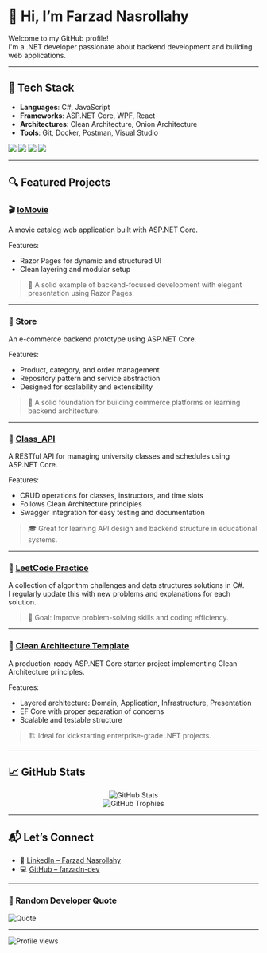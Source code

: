 # 👋 Hi, I’m Farzad Nasrollahy

Welcome to my GitHub profile!  
I'm a .NET developer passionate about backend development and building web applications.

---

## 🧰 Tech Stack

- **Languages**: C#, JavaScript  
- **Frameworks**: ASP.NET Core, WPF, React  
- **Architectures**: Clean Architecture, Onion Architecture  
- **Tools**: Git, Docker, Postman, Visual Studio  

<p>
  <img src="https://img.shields.io/badge/C%23-239120?style=flat&logo=c-sharp&logoColor=white"/>
  <img src="https://img.shields.io/badge/.NET-512BD4?style=flat&logo=dotnet&logoColor=white"/>
  <img src="https://img.shields.io/badge/Docker-2496ED?style=flat&logo=docker&logoColor=white"/>
  <img src="https://img.shields.io/badge/Postman-FF6C37?style=flat&logo=postman&logoColor=white"/>
</p>

---

## 🔍 Featured Projects

### 🎬 [IoMovie](https://github.com/farzadn-dev/IoMovie)  
A movie catalog web application built with ASP.NET Core.

Features:
- Razor Pages for dynamic and structured UI  
- Clean layering and modular setup

> 🍿 A solid example of backend-focused development with elegant presentation using Razor Pages.

---

### 🛒 [Store](https://github.com/farzadn-dev/Store)  
An e-commerce backend prototype using ASP.NET Core.

Features:
- Product, category, and order management  
- Repository pattern and service abstraction  
- Designed for scalability and extensibility

> 🧩 A solid foundation for building commerce platforms or learning backend architecture.

---

### 🧾 [Class_API](https://github.com/farzadn-dev/Class_API)  
A RESTful API for managing university classes and schedules using ASP.NET Core.

Features:
- CRUD operations for classes, instructors, and time slots  
- Follows Clean Architecture principles  
- Swagger integration for easy testing and documentation

> 🎓 Great for learning API design and backend structure in educational systems.

---

### 🧠 [LeetCode Practice](https://github.com/farzadn-dev/LeetCode)  
A collection of algorithm challenges and data structures solutions in C#.  
I regularly update this with new problems and explanations for each solution.

> 🚀 Goal: Improve problem-solving skills and coding efficiency.

---

### 🧼 [Clean Architecture Template](https://github.com/farzadn-dev/CleanArchitecture)  
A production-ready ASP.NET Core starter project implementing Clean Architecture principles.

Features:
- Layered architecture: Domain, Application, Infrastructure, Presentation  
- EF Core with proper separation of concerns  
- Scalable and testable structure

> 🏗️ Ideal for kickstarting enterprise-grade .NET projects.

---

## 📈 GitHub Stats

<p align="center">
  <img src="https://github-readme-stats.vercel.app/api?username=farzadn-dev&show_icons=true&theme=radical" alt="GitHub Stats" />
  <br/>
  <img src="https://github-profile-trophy.vercel.app/?username=farzadn-dev&theme=radical&margin-w=15&row=1" alt="GitHub Trophies" />
</p>

---

## 📬 Let’s Connect

- 💼 [LinkedIn – Farzad Nasrollahy](https://www.linkedin.com/in/farzadnasrollahy)
- 💻 [GitHub – farzadn-dev](https://github.com/farzadn-dev)

---

### 📜 Random Developer Quote

![Quote](https://quotes-github-readme.vercel.app/api?type=horizontal&theme=dark)

---

![Profile views](https://komarev.com/ghpvc/?username=farzadn-dev&label=Profile%20views&color=blue&style=flat)
